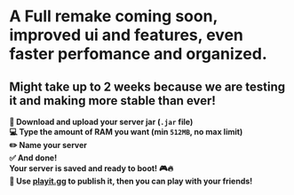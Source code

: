 # A Full remake coming soon, improved ui and features, even faster perfomance and organized.
## Might take up to 2 weeks because we are testing it and making more stable than ever!
**🚀 Download and upload your server jar (`.jar` file)**  
**💻 Type the amount of RAM you want (min `512MB`, no max limit)**  
**✏️ Name your server**  
**✅ And done!**  
**Your server is saved and ready to boot! 🎮🔥**  
**📱 Use [playit.gg](https://playit.gg/) to publish it, then you can play with your friends!**  
